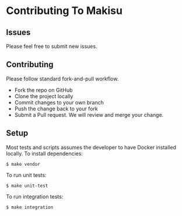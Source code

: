 # Contributing To Makisu

## Issues

Please feel free to submit new issues.

## Contributing

Please follow standard fork-and-pull workflow.

- Fork the repo on GitHub
- Clone the project locally
- Commit changes to your own branch
- Push the change back to your fork
- Submit a Pull request. We will review and merge your change.

## Setup

Most tests and scripts assumes the developer to have Docker installed locally.
To install dependencies:
```
$ make vendor
```
To run unit tests:
```
$ make unit-test
```
To run integration tests:
```
$ make integration
```
